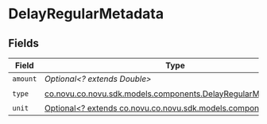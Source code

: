 # DelayRegularMetadata


## Fields

| Field                                                                                                                 | Type                                                                                                                  | Required                                                                                                              | Description                                                                                                           |
| --------------------------------------------------------------------------------------------------------------------- | --------------------------------------------------------------------------------------------------------------------- | --------------------------------------------------------------------------------------------------------------------- | --------------------------------------------------------------------------------------------------------------------- |
| `amount`                                                                                                              | *Optional<? extends Double>*                                                                                          | :heavy_minus_sign:                                                                                                    | N/A                                                                                                                   |
| `type`                                                                                                                | [co.novu.co.novu.sdk.models.components.DelayRegularMetadataType](../../models/components/DelayRegularMetadataType.md) | :heavy_check_mark:                                                                                                    | N/A                                                                                                                   |
| `unit`                                                                                                                | [Optional<? extends co.novu.co.novu.sdk.models.components.Unit>](../../models/components/Unit.md)                     | :heavy_minus_sign:                                                                                                    | N/A                                                                                                                   |